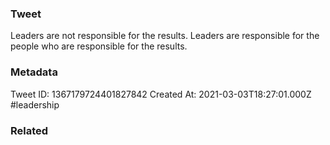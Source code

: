 ### Tweet
Leaders are not responsible for the results. Leaders are responsible for the people who are responsible for the results.

### Metadata
Tweet ID: 1367179724401827842
Created At: 2021-03-03T18:27:01.000Z
#leadership

### Related

